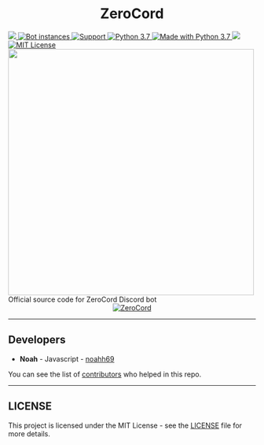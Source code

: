   <body>
 <head>
<center> <h1> ZeroCord </h1> </center>
 </head>
  </body>
   <a href="https://heroku.com/deploy?template=https://github.com/ZeroCord/zerocord">
    <img src="https://img.shields.io/badge/deploy_to-heroku-997FBC.svg?style=for-the-badge&logo=Heroku">
  </a>

  <a href="https://github.com/ZeroCord/zerocord/">
    <img src="https://api.logviewer.tech/badges/instances.svg" alt="Bot instances">
  </a>

  <a href="https://discord.gg/JjQTQVp">
    <img src="https://img.shields.io/discord/626040706418606081.svg?label=Discord&logo=Discord&colorB=7289da&style=for-the-badge" alt="Support">
  </a>

  <a href="https://patreon.com/zerocord">
    <img src="https://img.shields.io/badge/patreon-donate-orange.svg?style=for-the-badge&logo=Patreon" alt="Python 3.7">
  </a>

  <a href="https://www.python.org/downloads/">
    <img src="https://img.shields.io/badge/Made%20With-Python%203.7-blue.svg?style=for-the-badge&logo=Python" alt="Made with Python 3.7">
  </a>

  <a href="https://github.com/ambv/black">
    <img src="https://img.shields.io/badge/Code%20Style-Black-black?style=for-the-badge">
  </a>

  <a href="https://github.com/ZeroCord/zerocord/blob/master/LICENSE">
    <img src="https://img.shields.io/badge/license-mit-e74c3c.svg?style=for-the-badge" alt="MIT License">
  </a>

<br>
<img src='https://i.imgur.com/fru5Q07.png' align='center' width=500>
</div>
Official source code for ZeroCord Discord bot
<center><a href="https://top.gg/bot/658294671167979570" >
  <img src="https://top.gg/api/widget/658294671167979570.svg" alt="ZeroCord" />
</a></center>
<hr>

## Developers

- **Noah** - Javascript - [noahh69](https://github.com/noahh69)

You can see the list of [contributors](https://github.com/ZeroCord/zerocord/contributors/) who helped in this repo.

<hr>

## LICENSE

This project is licensed under the MIT License - see the [LICENSE](https://github.com/ZeroCord/zerocord/blob/master/LICENSE) file for more details.

